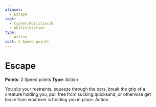 ```yaml
---
aliases:
  - Escape
tags:
  - Cypher/Abilities/E
  - Abilitiesction
type:
  - Action
cost: 2 Speed points
---
```


# Escape

**Points**: 2 Speed points
**Type**: Action

You slip your restraints, squeeze through the bars, break the grip of a creature holding you, pull free from sucking quicksand, or otherwise get loose from whatever is holding you in place. Action.
